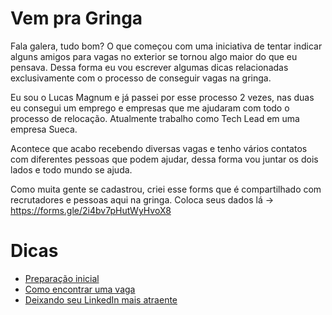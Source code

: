 # Vem pra Gringa

Fala galera, tudo bom? O que começou com uma iniciativa de tentar indicar alguns amigos para vagas no exterior se tornou algo maior do que eu pensava.
Dessa forma eu vou escrever algumas dicas relacionadas exclusivamente com o processo de conseguir vagas na gringa.

Eu sou o Lucas Magnum e já passei por esse processo 2 vezes, nas duas eu consegui um emprego e empresas que me ajudaram com todo o processo de relocação. Atualmente trabalho como Tech Lead em uma empresa Sueca.

Acontece que acabo recebendo diversas vagas e tenho vários contatos com diferentes pessoas que podem ajudar, dessa forma vou juntar os dois lados e todo mundo se ajuda.

Como muita gente se cadastrou, criei esse forms que é compartilhado com recrutadores e pessoas aqui na gringa. Coloca seus dados lá -> https://forms.gle/2i4bv7pHutWyHvoX8


# Dicas

* [Preparação inicial](https://lucasmagnum.medium.com/vempragringa-antes-de-aplicar-para-uma-vaga-982c1adb326d)
* [Como encontrar uma vaga](https://lucasmagnum.medium.com/vempragringa-como-encontrar-uma-vaga-na-gringa-3388695a3b16)
* [Deixando seu LinkedIn mais atraente](https://lucasmagnum.medium.com/vempragringa-tapa-no-linkedin-1c6f46db5e0f) 
